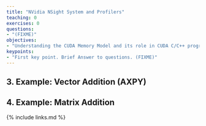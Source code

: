 ```yaml
---
title: "NVidia NSight System and Profilers"
teaching: 0
exercises: 0
questions:
- "(FIXME)"
objectives:
- "Understanding the CUDA Memory Model and its role in CUDA C/C++ programming"
keypoints:
- "First key point. Brief Answer to questions. (FIXME)"
---
```


## 3. Example: Vector Addition (AXPY)

## 4. Example: Matrix Addition

{% include links.md %}